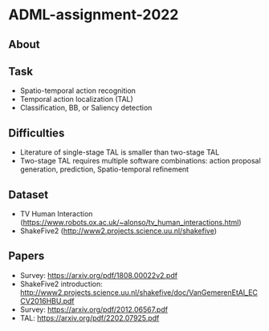 # ADML-assignment-2022

## About



## Task

- Spatio-temporal action recognition
- Temporal action localization (TAL)
- Classification, BB, or Saliency detection
## Difficulties
- Literature of single-stage TAL is smaller than two-stage TAL
- Two-stage TAL requires multiple software combinations: action proposal generation, prediction, Spatio-temporal refinement
## Dataset
- TV Human Interaction (https://www.robots.ox.ac.uk/~alonso/tv_human_interactions.html)
- ShakeFive2 (http://www2.projects.science.uu.nl/shakefive)
## Papers
- Survey: https://arxiv.org/pdf/1808.00022v2.pdf
- ShakeFive2 introduction: http://www2.projects.science.uu.nl/shakefive/doc/VanGemerenEtAl_ECCV2016HBU.pdf
- Survey: https://arxiv.org/pdf/2012.06567.pdf
- TAL: https://arxiv.org/pdf/2202.07925.pdf

